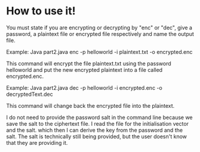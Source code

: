# How to use it!

You must state if you are encrypting or decrypting by "enc" or "dec", give a password, a plaintext file or encrypted file respectively and name the output file.

Example: Java part2.java enc -p helloworld -i plaintext.txt -o encrypted.enc

This command will encrypt the file plaintext.txt using the password helloworld and put the new encrypted plaintext into a file called encrypted.enc. 

Example: Java part2.java dec -p helloworld -i encrypted.enc -o decryptedText.dec

This command will change back the encrypted file into the plaintext. 


I do not need to provide the password salt in the command line because we save the salt to the 
ciphertext file. I read the file for the initialisation vector and the salt. which then I can derive
the key from the password and the salt. The salt is technically still being provided, but the user 
doesn't know that they are providing it.
